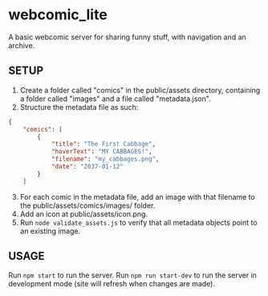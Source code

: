 # webcomic_lite
A basic webcomic server for sharing funny stuff, with navigation and an archive.

## SETUP

1) Create a folder called "comics" in the public/assets directory, containing a folder called "images" and a file called "metadata.json".
2) Structure the metadata file as such:
```json
{
    "comics": [
        {
            "title": "The First Cabbage",
            "hoverText": "MY CABBAGES!",
            "filename": "my_cabbages.png",
            "date": "2037-01-12"
        }
    ]
```
3) For each comic in the metadata file, add an image with that filename to the public/assets/comics/images/ folder.
4) Add an icon at public/assets/icon.png.
5) Run `node validate_assets.js` to verify that all metadata objects point to an existing image.


## USAGE

Run `npm start` to run the server.
Run `npm run start-dev` to run the server in development mode (site will refresh when changes are made).
